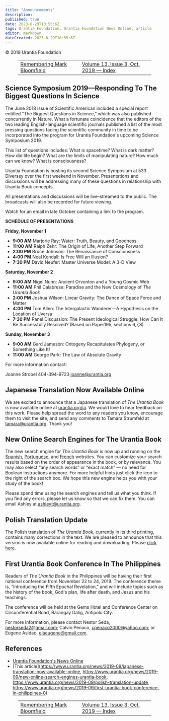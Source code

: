 ```yaml
---
title: "Announcements"
description: 
published: true
date: 2023-8-29T10:55:6Z
tags: Urantia Foundation, Urantia Foundation News Online, article
editor: markdown
dateCreated: 2023-8-29T10:55:6Z
---
```


<p class="v-card v-sheet theme--light gray lighten-3 px-2">© 2019 Urantia Foundation</p>
<figure class="table chapter-navigator">
  <table>
    <tbody>
      <tr>
        <td>
        <a href="/en/article/Kathleen_Swadling/Remembering_Mark_Bloomfield">
          <span class="mdi mdi-arrow-left-drop-circle"></span><span class="pl-2">Remembering Mark Bloomfield</span>
        </a>
        </td>
        <td>
        <a href="/en/index/articles_uf_news_online#volume-13-issue-3-oct-2019">
          <span class="mdi mdi-book-open-variant"></span><span class="pl-2">Volume 13, Issue 3, Oct. 2019 — Index</span>
        </a>
        </td>
        <td>
        </td>
      </tr>
    </tbody>
  </table>
</figure>


## Science Symposium 2019—Responding To The Biggest Questions In Science

The June 2018 issue of Scientific American included a special report entitled “The Biggest Questions in Science,” which was also published concurrently in Nature. What a fortunate coincidence that the editors of the two leading English-language scientific journals published a list of the most pressing questions facing the scientific community in time to be incorporated into the program for Urantia Foundation's upcoming Science Symposium 2019.

This list of questions includes: What is spacetime? What is dark matter? How did life begin? What are the limits of manipulating nature? How much can we know? What is consciousness?

Urantia Foundation is hosting its second Science Symposium at 533 Diversey over the first weekend in November. Presentations and discussions will be addressing many of these questions in relationship with Urantia Book concepts.

All presentations and discussions will be live-streamed to the public. The broadcasts will also be recorded for future viewing.

Watch for an email in late October containing a link to the program.

**SCHEDULE OF PRESENTATIONS**

**Friday, November 1**

- **9:00 AM** Marjorie Ray: Water: Truth, Beauty, and Goodness
- **11:00 AM** Ralph Zehr: The Origin of Life, Another Step Forward
- **2:00 PM** Bruce Johnson: The Renaissance of Consciousness
- **4:00 PM** Neal Kendall: Is Free Will an Illusion?
- **7:30 PM** David Neufer: Master Universe Model: A 3-D View

**Saturday, November 2**

- **9:00 AM** Nigel Nunn: Ancient Orvonton and a Young Cosmic Web
- **11:00 AM** Phil Calabrese: Paradise and the New Cosmology of _The Urantia Book_
- **2:00 PM** Joshua Wilson: Linear Gravity: The Dance of Space Force and Matter
- **4:00 PM** Tom Allen: The Intergalactic Wanderer—A Hypothesis on the Location of Uversa
- **7:30 PM** Panel Discussion: The Present Ideological Struggle: How Can It Be Successfully Resolved? (Based on Paper195, sections 6,7,8)

**Sunday, November 3**

- **9:00 AM** Gard Jameson: Ontogeny Recapitulates Phylogeny, or Something Like It!
- **11:00 AM** George Park: The Law of Absolute Gravity

For more information contact:

Joanne Strobel
404-394-9723
joanne@urantia.org

## Japanese Translation Now Available Online

We are excited to announce that a Japanese translation of _The Urantia Book_ is now available online at [urantia.org/ja](https://www.urantia.org/fa). We would love to hear feedback on this work. Please help spread the word to any readers you know, encourage them to visit the site, and send any comments to Tamara Strumfeld at tamara@urantia.org. Thank you!

## New Online Search Engines for The Urantia Book

The new search engine for _The Urantia Book_ is now up and running on the [Spanish](https://www.urantia.org/es/el-libro-de-urantia/buscar), [Portuguese](https://www.urantia.org/pt/o-livro-de-urantia/pesquisar), and [French](https://www.urantia.org/fr/le-livre-durantia/rechercher) websites. You can customize your search results based on the order of appearance in the book, or by relevance. You may also select “any search words” or “exact match” — no need for Boolean instructions anymore. For more helpful hints just click the icon to the right of the search box. We hope this new engine helps you with your study of the book!

Please spend time using the search engines and tell us what you think. If you find any errors, please let us know so that we can fix them. You can email Ashley at ashleyt@urantia.org.

## Polish Translation Update

The Polish translation of _The Urantia Book_, currently in its third printing, contains many corrections in the text. We are pleased to announce that this version is now available online for reading and downloading. Please [click here](https://www.urantia.org/pl/ksiega-urantii/czytaj).

## First Urantia Book Conference In The Philippines

Readers of _The Urantia Book_ in the Philippines will be having their first national conference from November 22 to 24, 2019. The conference theme is, “Introducing the Fifth Epochal Revelation,” and will include topics such as the history of the book, God's plan, life after death, and Jesus and his teachings.

The conference will be held at the Gems Hotel and Conference Center on Circumferential Road, Barangay Dalig, Antipolo City.

For more information, please contact Nestor Seda, nestorseda2@gmail.com; Calvin Penaco, cpenaco2000@yahoo.com; or Eugene Asidao, elaeugene@gmail.com.





## References

- [Urantia Foundation's News Online](https://www.urantia.org/urantia-foundation/newsletter-pdf-archives)
- [This article](https://www.urantia.org/news/2019-09/japanese-translation-now-available-online, https://www.urantia.org/news/2019-09/new-online-search-engines-urantia-book, https://www.urantia.org/news/2019-09/polish-translation-update, https://www.urantia.org/news/2019-09/first-urantia-book-conference-in-philippines-0)

<figure class="table chapter-navigator">
  <table>
    <tbody>
      <tr>
        <td>
        <a href="/en/article/Kathleen_Swadling/Remembering_Mark_Bloomfield">
          <span class="mdi mdi-arrow-left-drop-circle"></span><span class="pl-2">Remembering Mark Bloomfield</span>
        </a>
        </td>
        <td>
        <a href="/en/index/articles_uf_news_online#volume-13-issue-3-oct-2019">
          <span class="mdi mdi-book-open-variant"></span><span class="pl-2">Volume 13, Issue 3, Oct. 2019 — Index</span>
        </a>
        </td>
        <td>
        </td>
      </tr>
    </tbody>
  </table>
</figure>
